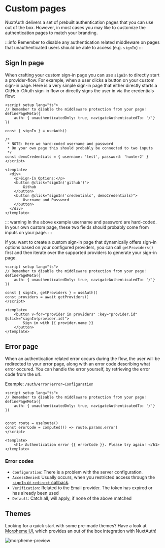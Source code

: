 # Custom pages

NuxtAuth delivers a set of prebuilt authentication pages that you can use out of the box. However, in most cases you may like to customize the authentication pages to match your branding.

:::info
Remember to disable any authentication related middleware on pages that unauthenticated users should be able to access (e.g. `signIn`)
:::

## Sign In page

When crafting your custom sign-in page you can use `signIn` to directly start a provider-flow. For example, when a user clicks a button on your custom sign-in page. Here is a very simple sign-in page that either directly starts a GitHub-OAuth sign-in flow or directly signs the user in via the credentials flow:

```vue
<script setup lang="ts">
// Remember to disable the middleware protection from your page!
definePageMeta({
    auth: { unauthenticatedOnly: true, navigateAuthenticatedTo: '/'}
})

const { signIn } = useAuth()

/*
 * NOTE: Here we hard-coded username and password
 * On your own page this should probably be connected to two inputs
 */
const demoCredentials = { username: 'test', password: 'hunter2' }
</script>

<template>
  <div>
    <p>Sign-In Options:</p>
    <button @click="signIn('github')">
        Github
    </button>
    <button @click="signIn('credentials', demoCredentials)">
        Username and Password
    </button>
  </div>
</template>
```

::: warning
In the above example username and password are hard-coded. In your own custom page, these two fields should probably come from inputs on your page.
:::

If you want to create a custom sign-in page that dynamically offers sign-in options based on your configured providers, you can call `getProviders()` first and then iterate over the supported providers to generate your sign-in page.

```vue
<script setup lang="ts">
// Remember to disable the middleware protection from your page!
definePageMeta({
    auth: { unauthenticatedOnly: true, navigateAuthenticatedTo: '/'}
})

const { signIn, getProviders } = useAuth()
const providers = await getProviders()
</script>

<template>
    <button v-for="provider in providers" :key="provider.id" @click="signIn(provider.id)">
        Sign in with {{ provider.name }}
    </button>
</template>
```

## Error page

When an authentication related error occurs during the flow, the user will be redirected to your error page, along with an error code describing what error occured. You can handle the error yourself, by retrieving the error code from the url.

Example: `/auth/error?error=Configuration`

```vue
<script setup lang="ts">
// Remember to disable the middleware protection from your page!
definePageMeta({
    auth: { unauthenticatedOnly: true, navigateAuthenticatedTo: '/'}
})


const route = useRoute()
const erorCode = computed(() => route.params.error)
</script>

<template>
    <h1> Authentication error {{ errorCode }}. Please try again! </h1>
</template>
```

### Error codes

- `Configuration`: There is a problem with the server configuration.
- `AccessDenied`: Usually occurs, when you restricted access through the [`signIn` or `redirect` callback](/guide/authjs/nuxt-auth-handler#callbacks).
- `Verification`: Related to the Email provider. The token has expired or has already been used
- `Default`: Catch all, will apply, if none of the above matched

## Themes

Looking for a quick start with some pre-made themes? Have a look at [Morpheme UI](https://ui.morpheme.design/templates/nuxt-auth.html), which provides an out of the box integration with NuxtAuth!

![morpheme-preview](/authjs/morpheme-auth-screenshot.png)
